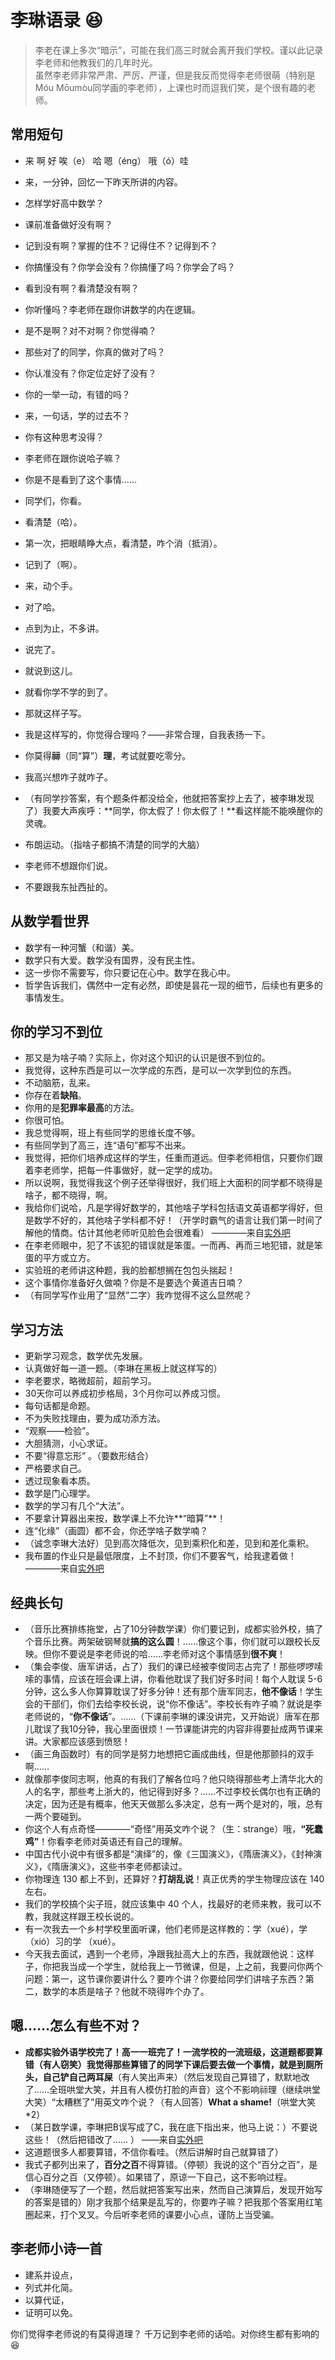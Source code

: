 # 李琳语录 :laughing:

> 李老在课上多次“暗示”，可能在我们高三时就会离开我们学校。谨以此记录李老师和他教我们的几年时光。  
> 虽然李老师非常严肃、严厉、严谨，但是我反而觉得李老师很萌（特别是Móu Mōumòu同学画的李老师），上课也时而逗我们笑，是个很有趣的老师。

## 常用短句

* 来 啊 好 唉（e） 哈 嗯（éng） 哦（ó）哇

* 来，一分钟，回忆一下昨天所讲的内容。

* 怎样学好高中数学？
* 课前准备做好没有啊？
* 记到没有啊？掌握的住不？记得住不？记得到不？
* 你搞懂没有？你学会没有？你搞懂了吗？你学会了吗？
* 看到没有啊？看清楚没有啊？
* 你听懂吗？李老师在跟你讲数学的内在逻辑。
* 是不是啊？对不对啊？你觉得喃？
* 那些对了的同学，你真的做对了吗？
* 你认准没有？你定位定好了没有？
* 你的一举一动，有错的吗？
* 来，一句话，学的过去不？
* 你有这种思考没得？
* 李老师在跟你说哈子嘛？
* 你是不是看到了这个事情……

* 同学们，你看。
* 看清楚（哈）。
* 第一次，把眼睛睁大点，看清楚，咋个消（抵消）。
* 记到了（啊）。
* 来，动个手。
* 对了哈。
* 点到为止，不多讲。
* 说完了。
* 就说到这儿。
* 就看你学不学的到了。
* 那就这样子写。
* 我是这样写的，你觉得合理吗？——非常合理，自我表扬一下。
* 你莫得**祘**（同“算”）**理**，考试就要吃零分。
* 我高兴想咋子就咋子。
* （有同学抄答案，有个题条件都没给全，他就把答案抄上去了，被李琳发现了）我要大声疾呼：**同学，你太假了！你太假了！**看这样能不能唤醒你的灵魂。
* 布朗运动。（指啥子都搞不清楚的同学的大脑）
* 李老师不想跟你们说。
* 不要跟我东扯西扯的。

## 从数学看世界

* 数学有一种河蟹（和谐）美。
* 数学只有大爱。数学没有国界，没有民主性。
* 这一步你不需要写，你只要记在心中。数学在我心中。
* 哲学告诉我们，偶然中一定有必然，即使是昙花一现的细节，后续也有更多的事情发生。

## 你的学习不到位

* 那又是为啥子喃？实际上，你对这个知识的认识是很不到位的。
* 我觉得，这种东西是可以一次学成的东西，是可以一次学到位的东西。
* 不动脑筋，乱来。
* 你存在着**缺陷**。
* 你用的是**犯罪率最高**的方法。
* 你很可怕。
* 我总觉得啊，班上有些同学的思维长度不够。
* 有些同学到了高三，连“语句”都写不出来。
* 我觉得，把你们培养成这样的学生，任重而道远。但李老师相信，只要你们跟着李老师学，把每一件事做好，就一定学的成功。
* 所以说啊，我觉得我这个例子还举得很好，我们班上大面积的同学都不晓得是啥子，都不晓得，啊。
* 我给你们说哈，凡是学得好数学的，其他啥子学科包括语文英语都学得好，但是数学不好的，其他啥子学科都不好！（开学时霸气的语言让我们第一时间了解他的情商。估计其他老师听见脸色会很难看） ————来自[实外吧](http://tieba.baidu.com/p/644573309?pid=6699837154&cid=0#6699837154)
* 在李老师眼中，犯了不该犯的错误就是笨蛋。一而再、再而三地犯错，就是笨蛋的平方或立方。
* 实验班的老师讲这种题，我的脸都想搁在包包头揣起！
* 这个事情你准备好久做喃？你是不是要选个黄道吉日喃？
* （有同学写作业用了“显然”二字）我咋觉得不这么显然呢？

## 学习方法

* 更新学习观念，数学优先发展。
* 认真做好每一道一题。（李琳在黑板上就这样写的）
* 李老要求，略微超前，超前学习。
* 30天你可以养成初步格局，3个月你可以养成习惯。
* 每句话都是命题。
* 不为失败找理由，要为成功添方法。
* “观察——检验”。
* 大胆猜测，小心求证。
* 不要“得意忘形” 。（要数形结合）
* 严格要求自己。
* 透过现象看本质。
* 数学是门心理学。
* 数学的学习有几个“大法”。
* 不要拿计算器出来按，数学课上不允许**“暗算”**！
* 连“化缘”（画圆）都不会，你还学啥子数学喃？
* （诚念李琳大法好）见到高次降低次，见到乘积化和差，见到和差化乘积。
* 我布置的作业只是最低限度，上不封顶，你们不要客气，给我逮着做！ ————来自[实外吧](http://tieba.baidu.com/p/644573309?pid=6699837154&cid=0#6699837154)

## 经典长句

* （音乐比赛排练拖堂，占了10分钟数学课）你们要记到，成都实验外校，搞了个音乐比赛。两架破钢琴就**搞的这么圆**！……像这个事，你们就可以跟校长反映。但你不要说是李老师说的哈……李老师对这个事情感到**很不爽**！
* （集会李俊、唐军讲话，占了）我们的课已经被李俊同志占完了！那些啰啰嗦嗦的事情，应该在班会课上讲，你看他耽误了我们好多时间！每个人耽误 5-6 分钟，这么多人你算算耽误了好多分钟！还有那个唐军同志，**他不像话**！学生会的干部们，你们去给李校长说，说“你不像话”。李校长有咋子喃？就说是李老师说的，“**你不像话**”。……（下课前李琳的课没讲完，又开始说）唐军在那儿耽误了我10分钟，我心里面很烦！一节课能讲完的内容非得要扯成两节课来讲。大家都应该感到愤怒！
* （画三角函数时）有的同学是努力地想把它画成曲线，但是他那颤抖的双手啊……
* 就像那李俊同志啊，他真的有我们了解各位吗？他只晓得那些考上清华北大的人的名字，那些考上浙大的，他记得到好多？……不过李校长偶尔也有正确的决定，因为还是有概率，他天天做那么多决定，总有一两个是对的，哦，总有一两个要碰到。
* 你这个人有点奇怪————“奇怪”用英文咋个说？（生：strange）哦，**“死蠢鸡”**！你看李老师对英语还有自己的理解。
* 中国古代小说中有很多都是“演绎”的，像《三国演义》，《隋唐演义》，《封神演义》，《隋唐演义》，这些书李老师都读过。
* 你物理连 130 都上不到，还算好？**打胡乱说**！真正优秀的学生物理应该在 140 左右。
* 我们的学校搞个尖子班，就应该集中 40 个人，找最好的老师来教，我可以不教，我就这样跟王校长说的。
* 有一次我去一个乡村学校里面听课，他们老师是这样教的：学（xué），学（xió）习的学 （xué）。
* 今天我去面试，遇到一个老师，净跟我扯高大上的东西，我就跟他说：这样子，你把我当成一个学生，就给我上一节微课，但是，上之前，我要问你两个问题：第一，这节课你要讲什么？要咋个讲？你要给同学们讲啥子东西？第二，数学的本质是啥子？他就不晓得咋个办了。

## 嗯……怎么有些不对？

* **成都实验外语学校完了！高一一班完了！**一流学校的一流班级，这道题都要算错（有人窃笑）我觉得那些算错了的同学下课后要去做一个事情，就是到厕所头，自己**铲自己两耳屎**（有人笑出声来）（然后发现自己算错了，默默地改了……全班哄堂大笑，并且有人模仿打脸的声音）这个不影响祘理（继续哄堂大笑）“太糟糕了”用英文咋个说？（有人回答）**What a shame!**（哄堂大笑*2）
* （某日数学课，李琳把B误写成了C，我在底下指出来，他马上说：）不要说这些！（然后把错改了…… ）  ——来自[实外吧](http://tieba.baidu.com/p/644573309?pid=6699837154&cid=0#6699837154)
* 这道题很多人都要算错，不信你看哇。（然后讲解时自己就算错了）
* 我式子都列出来了，**百分之百**不得算错。（停顿）我说的这个“百分之百”，是信心百分之百（又停顿）。如果错了，原谅一下自己，这不影响过程。
* （李琳随便写了一个题，然后就把答案写出来，然而自己演算后，发现开始写的答案是错的）刚才我那个结果是乱写的，你要咋子嘛？把我那个答案用红笔圈起来，打个叉叉。今后听李老师的课要小心点，谨防上当受骗。

## 李老师小诗一首

* 建系并设点，
* 列式并化简。
* 以算代证，
* 证明可以免。

你们觉得李老师说的有莫得道理？
千万记到李老师的话哈。对你终生都有影响的:laughing:
